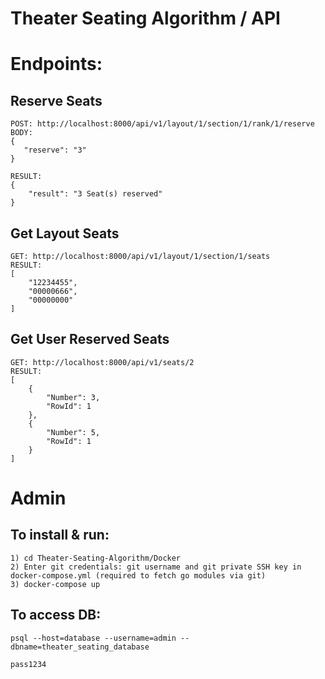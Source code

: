 # Theater Seating Algorithm / API

# Endpoints:
## Reserve Seats
```
POST: http://localhost:8000/api/v1/layout/1/section/1/rank/1/reserve
BODY:
{
   "reserve": "3"
}

RESULT:
{
    "result": "3 Seat(s) reserved"
}
```

## Get Layout Seats
```
GET: http://localhost:8000/api/v1/layout/1/section/1/seats
RESULT:
[
    "12234455",
    "00000666",
    "00000000"
]
```

## Get User Reserved Seats
```
GET: http://localhost:8000/api/v1/seats/2
RESULT:
[
    {
        "Number": 3,
        "RowId": 1
    },
    {
        "Number": 5,
        "RowId": 1
    }
]
```


# Admin

## To install & run:
```
1) cd Theater-Seating-Algorithm/Docker
2) Enter git credentials: git username and git private SSH key in docker-compose.yml (required to fetch go modules via git)
3) docker-compose up
```

## To access DB:
```
psql --host=database --username=admin --dbname=theater_seating_database

pass1234
```